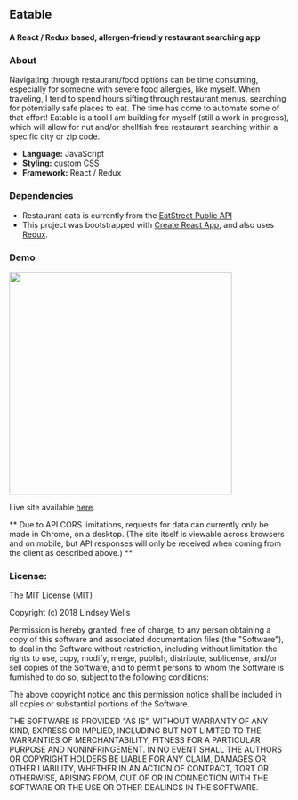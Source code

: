 ## Eatable
#### A React / Redux based, allergen-friendly restaurant searching app

### About

Navigating through restaurant/food options can be time consuming, especially for someone with severe food allergies, like myself. When traveling, I tend to spend hours sifting through restaurant menus, searching for potentially safe places to eat.  The time has come to automate some of that effort!  Eatable is a tool I am building for myself (still a work in progress), which will allow for nut and/or shellfish free restaurant searching within a specific city or zip code.

  - **Language:** JavaScript
  - **Styling:** custom CSS
  - **Framework:** React / Redux


###  Dependencies

- Restaurant data is currently from the [EatStreet Public API](https://developers.eatstreet.com)
 - This project was bootstrapped with [Create React App](https://github.com/facebookincubator/create-react-app), and also uses [Redux](https://redux.js.org/).


### Demo

<img src="https://thumbs.gfycat.com/LameFondBagworm-size_restricted.gif" width="400">

Live site available [here](https://eatable-app.herokuapp.com/).  

** Due to API CORS limitations, requests for data can currently only be made in Chrome, on a desktop.  (The site itself is viewable across browsers and on mobile, but API responses will only be received when coming from the client as described above.) **


### License:
The MIT License (MIT)

Copyright (c) 2018 Lindsey Wells

Permission is hereby granted, free of charge, to any person obtaining a copy of this software and associated documentation files (the "Software"), to deal in the Software without restriction, including without limitation the rights to use, copy, modify, merge, publish, distribute, sublicense, and/or sell copies of the Software, and to permit persons to whom the Software is furnished to do so, subject to the following conditions:

The above copyright notice and this permission notice shall be included in all copies or substantial portions of the Software.

THE SOFTWARE IS PROVIDED "AS IS", WITHOUT WARRANTY OF ANY KIND, EXPRESS OR IMPLIED, INCLUDING BUT NOT LIMITED TO THE WARRANTIES OF MERCHANTABILITY, FITNESS FOR A PARTICULAR PURPOSE AND NONINFRINGEMENT. IN NO EVENT SHALL THE AUTHORS OR COPYRIGHT HOLDERS BE LIABLE FOR ANY CLAIM, DAMAGES OR OTHER LIABILITY, WHETHER IN AN ACTION OF CONTRACT, TORT OR OTHERWISE, ARISING FROM, OUT OF OR IN CONNECTION WITH THE SOFTWARE OR THE USE OR OTHER DEALINGS IN THE SOFTWARE.




 

